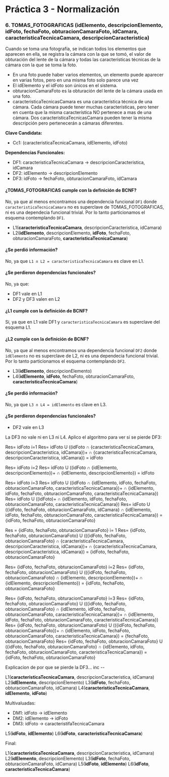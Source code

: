 # Práctica 3 - Normalización

### 6. TOMAS_FOTOGRAFICAS (idElemento, descripcionElemento, idFoto, fechaFoto, obturacionCamaraFoto, idCamara, caracteristicaTecnicaCamara, descripcionCaracteristica)

Cuando se toma una fotografía, se indican todos los elementos que aparecen en ella, se registra la cámara con la que se tomó, el valor de obturación del lente de la cámara y todas las características técnicas de la cámara con la que se toma la foto.
 
* En una foto puede haber varios elementos, un elemento puede aparecer en varias fotos, pero en una misma foto solo parece una vez
* El idElemento y el idFoto son únicos en el sistema.
* obturacionCamaraFoto es la obturación del lente de la cámara usada en una foto.
* caracteristicaTecnicasCamara es una característica técnica de una cámara. Cada cámara puede tener muchas características, pero tener en cuenta que la misma característica NO pertenece a mas de una cámara. Dos caracteristicaTecnicasCamara pueden tener la misma descripción pero pertenecerán a cámaras diferentes.

**Clave Candidata:**
* Cc1: (caracteristicaTecnicaCamara, idElemento, idFoto)

**Dependencias Funcionales:**
* DF1: caracteristicaTecnicaCamara -> descripcionCaracteristica, idCamara
* DF2: idElemento -> descripcionElemento
* DF3: idFoto -> fechaFoto, obturacionCamaraFoto, idCamara


#### ¿TOMAS_FOTOGRAFICAS cumple con la definición de BCNF?

No, ya que al menos encontramos una dependencia funcional `DF1` donde `caracteristicaTecnicaCamara` no es superclave de TOMAS_FOTOGRAFICAS, ni es una dependecia funcional trivial. Por lo tanto particionamos el esquema contemplando `DF1`.

* L1(**caracteristicaTecnicaCamara**, descripcionCaracteristica, idCamara)
* L2(**idElemento**, descripcionElemento, **idFoto**, fechaFoto, obturacionCamaraFoto, **caracteristicaTecnicaCamara**)

#### ¿Se perdió información?

No, ya que `L1 ∩ L2 = caracteristicaTecnicaCamara` es clave en L1.

#### ¿Se perdieron dependencias funcionales?

No, ya que:

* DF1 vale en L1
* DF2 y DF3 valen en L2

#### ¿L1 cumple con la definición de BCNF?

Sí, ya que en L1 vale DF1 y `caracteristicaTecnicaCamara` es superclave del esquema L1.

#### ¿L2 cumple con la definición de BCNF?

No, ya que al menos encontramos una dependencia funcional `DF2` donde `idElemento` no es superclave de L2, ni es una dependecia funcional trivial. Por lo tanto particionamos el esquema contemplando `DF2`.

* L3(**idElemento**, descripcionElemento)
* L4(**idElemento**, **idFoto**, fechaFoto, obturacionCamaraFoto, **caracteristicaTecnicaCamara**)

#### ¿Se perdió información?

No, ya que `L3 ∩ L4 = idElemento` es clave en L3.

#### ¿Se perdieron dependencias funcionales?

* DF2 vale en L3

La DF3 no vale ni en L3 ni L4. Aplico el algoritmo para ver si se pierde DF3:
 
Res= idFoto
i=1
Res= idFoto U ((idFoto ∩ {caracteristicaTecnicaCamara, descripcionCaracteristica, idCamara})+ ∩ {caracteristicaTecnicaCamara, descripcionCaracteristica, idCamara}) = idFoto 

Res= idFoto
i=2
Res= idFoto U ((idFoto ∩ {idElemento, descripcionElemento})+ ∩ {idElemento, descripcionElemento}) = idFoto 

Res= idFoto
i=3
Res= idFoto U ((idFoto ∩ {idElemento, idFoto, fechaFoto, obturacionCamaraFoto, caracteristicaTecnicaCamara})+ ∩ {idElemento, idFoto, fechaFoto, obturacionCamaraFoto, caracteristicaTecnicaCamara})
Res= idFoto U ((idFoto)+ ∩ {idElemento, idFoto, fechaFoto, obturacionCamaraFoto, caracteristicaTecnicaCamara})
Res= idFoto U ({idFoto, fechaFoto, obturacionCamaraFoto, idCamara} ∩ {idElemento, idFoto, fechaFoto, obturacionCamaraFoto, caracteristicaTecnicaCamara}) = {idFoto, fechaFoto, obturacionCamaraFoto}

Res = {idFoto, fechaFoto, obturacionCamaraFoto}
i= 1
Res= {idFoto, fechaFoto, obturacionCamaraFoto} U (({idFoto, fechaFoto, obturacionCamaraFoto} ∩ {caracteristicaTecnicaCamara, descripcionCaracteristica, idCamara})+ ∩ {caracteristicaTecnicaCamara, descripcionCaracteristica, idCamara}) = {idFoto, fechaFoto, obturacionCamaraFoto}

Res= {idFoto, fechaFoto, obturacionCamaraFoto}
i=2
Res= {idFoto, fechaFoto, obturacionCamaraFoto} U (({idFoto, fechaFoto, obturacionCamaraFoto} ∩ {idElemento, descripcionElemento})+ ∩ {idElemento, descripcionElemento}) = {idFoto, fechaFoto, obturacionCamaraFoto}

Res= {idFoto, fechaFoto, obturacionCamaraFoto}
i=3
Res= {idFoto, fechaFoto, obturacionCamaraFoto} U (({idFoto, fechaFoto, obturacionCamaraFoto} ∩ {idElemento, idFoto, fechaFoto, obturacionCamaraFoto, caracteristicaTecnicaCamara})+ ∩ {idElemento, idFoto, fechaFoto, obturacionCamaraFoto, caracteristicaTecnicaCamara})
Res= {idFoto, fechaFoto, obturacionCamaraFoto} U (({idFoto, fechaFoto, obturacionCamaraFoto})+ ∩ {idElemento, idFoto, fechaFoto, obturacionCamaraFoto, caracteristicaTecnicaCamara}) = {fechaFoto, obturacionCamaraFoto}
Res= {idFoto, fechaFoto, obturacionCamaraFoto} U ({idFoto, fechaFoto, obturacionCamaraFoto} ∩ {idElemento, idFoto, fechaFoto, obturacionCamaraFoto, caracteristicaTecnicaCamara}) = {idFoto, fechaFoto, obturacionCamaraFoto}


Explicacion de por que se pierde la DF3... inc --


L1(**caracteristicaTecnicaCamara**, descripcionCaracteristica, idCamara)
L2(**idElemento**, descripcionElemento)
L3(**idFoto**, fechaFoto, obturacionCamaraFoto, idCamara)
L4(**caracteristicaTecnicaCamara**, **idElemento**, **idFoto**)

Multivaluadas:

* DM1: idFoto -> idElemento
* DM2: idElemento -> idFoto
* DM3: idFoto -> caracteristifaTecnicaCamara

L5(**idFoto**, **idElemento**)
L6(**idFoto**, **caracteristicaTecnicaCamara**)

Final: 

L1(**caracteristicaTecnicaCamara**, descripcionCaracteristica, idCamara)
L2(**idElemento**, descripcionElemento)
L3(**idFoto**, fechaFoto, obturacionCamaraFoto, idCamara)
L5(**idFoto**, **idElemento**)
L6(**idFoto**, **caracteristicaTecnicaCamara**)


